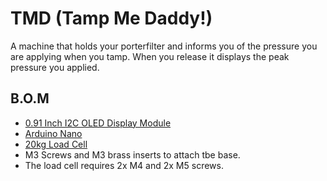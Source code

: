 # TMD (Tamp Me Daddy!)
A machine that holds your porterfilter and informs you of the pressure you are applying when you tamp. When you release it displays the peak pressure you applied.

## B.O.M
- [0.91 Inch I2C OLED Display Module](https://www.amazon.com/dp/B09MZ8DW4R)
- [Arduino Nano](https://www.amazon.com/dp/B07G99NNXL)
- [20kg Load Cell](https://www.amazon.com/dp/B079FQNJJH)
- M3 Screws and M3 brass inserts to attach tbe base.
- The load cell requires 2x M4 and 2x M5 screws.
